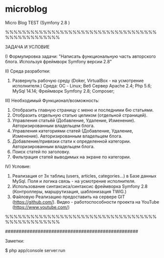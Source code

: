 # microblog
Micro Blog TEST (Symfony 2.8 )


%%%%%%%%%%%%%%%%%%%%%%%%%%%%%%%%%%%%%%%%%%%%%%%%%

ЗАДАЧА И УСЛОВИЕ

I) Формулировка задачи:
"Написать функциональную часть авторского блога. Используя фреймворк Symfony версии 2.8"

II) Среда разработки:
1) Развернуть рабочую среду (Doker, VirtualBox - на усмотрение исполнителя.)
   Среда: ОС - Linux; Веб Сервер Apache 2.4; Php 5.6; MySql 14.14; Фреймворк Symfony 2.8; Composer;

III) Необходимый Функционал/возможность:
1) Отобразить главную страницу с меню и последними 6ю статьями.
2) Отобразить отдельную статью целиком  (отдельной страницей).
3) Управления статьёй (Добавление, Удаление, Изменение). Авторизированным владельцем блога.
4) Управления категориями статей (Добавление, Удаление, Изменение).
   Авторизированным владельцем блога.
5) Добавление/привязки стати к определенной категории. Авторизированным владельцем блога.
6) Поиск статей по заголовку.
7) Фильтрация статей выводимых на экране по категории.

IV) Условие:
1) Реализация от 3х таблиц (users, articles, categories...) в Базе данных MySql.
   Поля и логика связь - на усмотрение исполнителя.
2) Использование синтаксиса/синтаксис фреймворка Symfony 2.8
   (Контроллеры, маршрутизация, шаблонизация TWIG.)
3) Файловую Реализацию предоставить на сервере GIT (https://github.com/).
   Видео - работоспособности проекта на YouTube (https://www.youtube.com/)

%%%%%%%%%%%%%%%%%%%%%%%%%%%%%%%%%%%%%%%%%%%%%%%%%



#################################################

Заметки:

$ php app/console server:run

